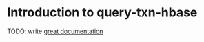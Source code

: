 # Introduction to query-txn-hbase

TODO: write [great documentation](http://jacobian.org/writing/what-to-write/)
